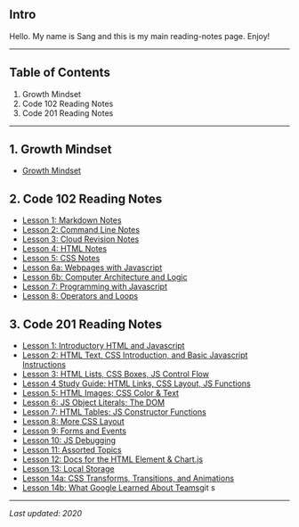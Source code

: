 
## Intro
Hello. My name is Sang and this is my main reading-notes page. Enjoy!
****

## Table of Contents
1. Growth Mindset
2. Code 102 Reading Notes
3. Code 201 Reading Notes

******

## 1. Growth Mindset
+ [Growth Mindset](https://github.com/sangmlee76/reading-notes/Code-102/growthmindset)

## 2. Code 102 Reading Notes
+ [Lesson 1: Markdown Notes](https://sangmlee76.github.io/reading-notes/Code-102/markdown)
+ [Lesson 2: Command Line Notes](https://sangmlee76.github.io/reading-notes/Code-102/commandline)
+ [Lesson 3: Cloud Revision Notes](https://sangmlee76.github.io/reading-notes/Code-102/cloudrevisions)
+ [Lesson 4: HTML Notes](https://sangmlee76.github.io/reading-notes/Code-102/html)
+ [Lesson 5: CSS Notes](https://sangmlee76.github.io/reading-notes/Code-102/css)
+ [Lesson 6a: Webpages with Javascript](https://sangmlee76.github.io/reading-notes/Code-102/webpage-js)
+ [Lesson 6b: Computer Architecture and Logic](https://sangmlee76.github.io/reading-notes/Code-102/comp-architecture)
+ [Lesson 7: Programming with Javascript](https://sangmlee76.github.io/reading-notes/Code-102/programming-js)
+ [Lesson 8: Operators and Loops](https://sangmlee76.github.io/reading-notes/Code-102/js-operators-loops)

## 3. Code 201 Reading Notes
+ [Lesson 1: Introductory HTML and Javascript](https://sangmlee76.github.io/reading-notes/Code-201/class-01)
+ [Lesson 2: HTML Text, CSS Introduction, and Basic Javascript Instructions](https://sangmlee76.github.io/reading-notes/Code-201/class-02)
+ [Lesson 3: HTML Lists, CSS Boxes, JS Control Flow](https://sangmlee76.github.io/reading-notes/Code-201/class-03)
+ [Lesson 4 Study Guide: HTML Links, CSS Layout, JS Functions](https://sangmlee76.github.io/reading-notes/Code-201/class-04)
+ [Lesson 5: HTML Images; CSS Color & Text](https://sangmlee76.github.io/reading-notes/Code-201/class-05)
+ [Lesson 6: JS Object Literals; The DOM](https://sangmlee76.github.io/reading-notes/Code-201/class-06)
+ [Lesson 7: HTML Tables; JS Constructor Functions](https://sangmlee76.github.io/reading-notes/Code-201/class-07)
+ [Lesson 8: More CSS Layout](https://sangmlee76.github.io/reading-notes/Code-201/class-08)
+ [Lesson 9: Forms and Events](https://sangmlee76.github.io/reading-notes/Code-201/class-09)
+ [Lesson 10: JS Debugging](https://sangmlee76.github.io/reading-notes/Code-201/class-10)
+ [Lesson 11: Assorted Topics](https://sangmlee76.github.io/reading-notes/Code-201/class-11)
+ [Lesson 12: Docs for the HTML <canvas> Element & Chart.js](https://sangmlee76.github.io/reading-notes/Code-201/class-12)
+ [Lesson 13: Local Storage](https://sangmlee76.github.io/reading-notes/Code-201/class-13)
+ [Lesson 14a: CSS Transforms, Transitions, and Animations](https://sangmlee76.github.io/reading-notes/Code-201/class-14a)
+ [Lesson 14b: What Google Learned About Teams](https://sangmlee76.github.io/reading-notes/Code-201/class-14b)git s

****

*Last updated: 2020*
